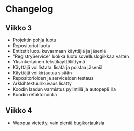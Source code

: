 # Changelog

## Viikko 3

- Projektin pohja luotu
- Repositoriot luotu
- Entitetit luotu kuvaamaan käyttäjiä ja jäseniä
- "RegistryService" luokka luotu sovelluslogiikkaa varten
- Yksinkertainen tekstikäyttöliittymä
- Käyttäjä voi listata, lisätä ja poistaa jäseniä
- Käyttäjä voi kirjautua sisään
- Repositorioiden ja serviceiden testaus
- Arkkihtektuurikuvaus lisätty
- Koodin laadun varmistus pylintillä ja autopep8:lla
- Koodin refaktorointia

## Viikko 4
- Wappua vietetty, vain pieniä bugikorjauksia
